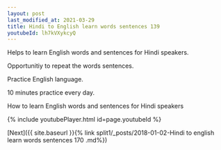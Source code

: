 ```yaml
---
layout: post
last_modified_at: 2021-03-29
title: Hindi to English learn words sentences 139 
youtubeId: lh7kVXykcyQ
---
```

 
 
Helps to learn English words and sentences for Hindi speakers.

Opportunitiy to repeat the words sentences. 

Practice English language. 
 
10 minutes practice every day. 
 
How to learn English words and sentences for Hindi speakers 
 
{% include youtubePlayer.html id=page.youtubeId %}
 
 
[Next]({{ site.baseurl }}{% link  split1/_posts/2018-01-02-Hindi to english learn words sentences 170 .md%})
 
